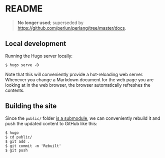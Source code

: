 # README

> **No longer used**; superseded by https://github.com/perlun/perlang/tree/master/docs.

## Local development

Running the Hugo server locally:

```shell
$ hugo serve -D
```

Note that this will conveniently provide a hot-reloading web server. Whenever you change a Markdown document for the web page you are looking at in the web browser, the browser automatically refreshes the contents.

## Building the site

Since the `public/` folder [is a submodule](http://blog.blindgaenger.net/generate_github_pages_in_a_submodule.html), we can conveniently rebuild it and push the updated content to GitHub like this:

```shell
$ hugo
$ cd public/
$ git add .
$ git commit -m 'Rebuilt'
$ git push
```

